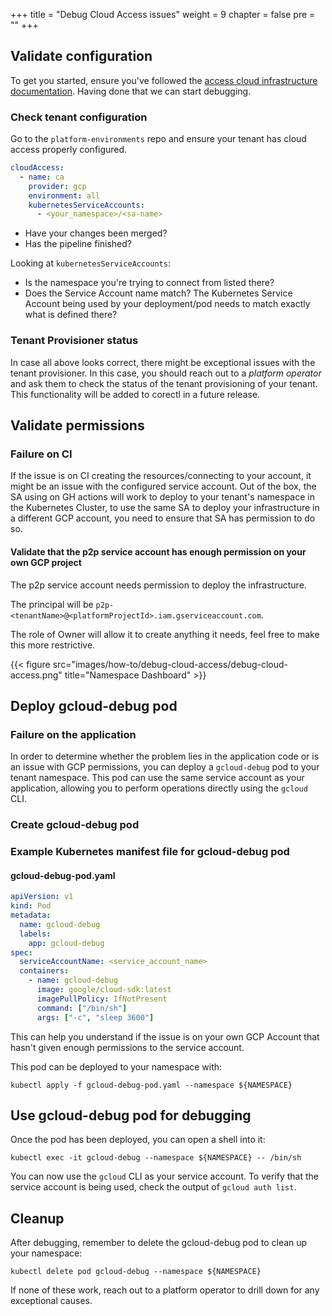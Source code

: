 +++
title = "Debug Cloud Access issues"
weight = 9
chapter = false
pre = ""
+++


## Validate configuration

To get you started, ensure you've followed the [access cloud infrastructure documentation](../../../app/accessing-cloud-infra).
Having done that we can start debugging.

### Check tenant configuration

Go to the `platform-environments` repo and ensure your tenant has cloud access properly configured.

```yaml
cloudAccess:
  - name: ca
    provider: gcp
    environment: all
    kubernetesServiceAccounts:
      - <your_namespace>/<sa-name>
```

* Have your changes been merged?
* Has the pipeline finished?

Looking at `kubernetesServiceAccounts`:

* Is the namespace you're trying to connect from listed there?
* Does the Service Account name match? The Kubernetes Service Account being used by your deployment/pod needs to match exactly what is defined there?

### Tenant Provisioner status

In case all above looks correct, there might be exceptional issues with the tenant provisioner. In this case, you should reach
out to a *platform operator* and ask them to check the status of the tenant provisioning of your tenant. This functionality will be added to corectl in
a future release.

## Validate permissions

### Failure on CI

If the issue is on CI creating the resources/connecting to your account, it might be an issue with the configured service account.
Out of the box, the SA using on GH actions will work to deploy to your tenant's namespace in the Kubernetes Cluster, to use the same SA to deploy your infrastructure
in a different GCP account, you need to ensure that SA has permission to do so.

#### Validate that the p2p service account has enough permission on your own GCP project

The p2p service account needs permission to deploy the infrastructure.

The principal will be `p2p-<tenantName>@<platformProjectId>.iam.gserviceaccount.com`.

The role of Owner will allow it to create anything it needs, feel free to make this more restrictive.

{{< figure src="images/how-to/debug-cloud-access/debug-cloud-access.png" title="Namespace Dashboard" >}}

## Deploy gcloud-debug pod

### Failure on the application

In order to determine whether the problem lies in the application code or is an issue with GCP permissions, you can
deploy a `gcloud-debug` pod to your tenant namespace. This pod can use the same service account as your application,
allowing you to perform operations directly using the `gcloud` CLI.

### Create gcloud-debug pod

### Example Kubernetes manifest file for gcloud-debug pod

#### gcloud-debug-pod.yaml

```yaml
apiVersion: v1
kind: Pod
metadata:
  name: gcloud-debug
  labels:
    app: gcloud-debug
spec:
  serviceAccountName: <service_account_name>
  containers:
    - name: gcloud-debug
      image: google/cloud-sdk:latest
      imagePullPolicy: IfNotPresent
      command: ["/bin/sh"]
      args: ["-c", "sleep 3600"]
```

This can help you understand if the issue is on your own GCP Account that hasn't given enough permissions to the service account.

This pod can be deployed to your namespace with:

```shell
kubectl apply -f gcloud-debug-pod.yaml --namespace ${NAMESPACE}
```

## Use gcloud-debug pod for debugging

Once the pod has been deployed, you can open a shell into it:

```shell
kubectl exec -it gcloud-debug --namespace ${NAMESPACE} -- /bin/sh
```

You can now use the `gcloud` CLI as your service account. To verify that the service account is being used, check the
output of `gcloud auth list`.

## Cleanup

After debugging, remember to delete the gcloud-debug pod to clean up your namespace:

```shell
kubectl delete pod gcloud-debug --namespace ${NAMESPACE}
```

If none of these work, reach out to a platform operator to drill down for any exceptional causes.
